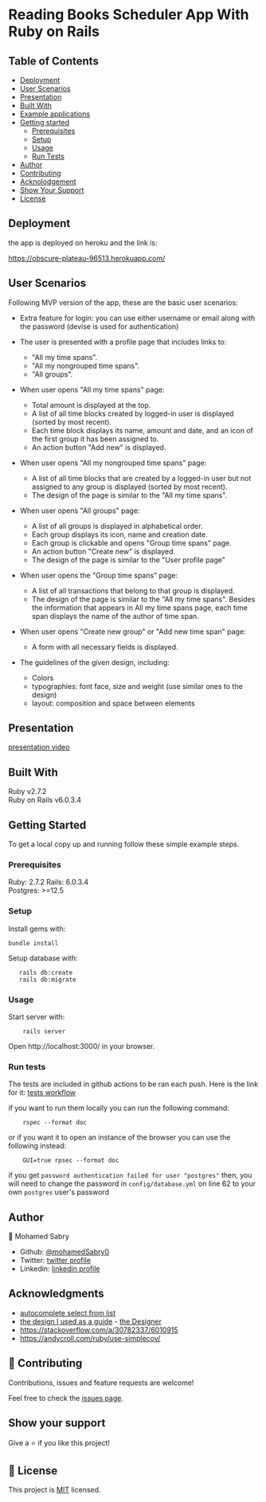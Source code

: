 # Reading Books Scheduler App With Ruby on Rails

## Table of Contents

- [Deployment](#Deployment)
- [User Scenarios](#user-scenarios)
- [Presentation](#presentation)
- [Built With](#built-with)
- [Example applications](#example-applications)
- [Getting started](#getting-started)
	- [Prerequisites](#prerequisites)
	- [Setup](#setup)
	- [Usage](#usage)
	- [Run Tests](#run-tests)
- [Author](#author)
- [Contributing](#-contributing)
- [Acknolodgement](#Acknowledgments)
- [Show Your Support](#show-your-support)
- [License](#license)
## Deployment
the app is deployed on heroku and the link is:

https://obscure-plateau-96513.herokuapp.com/

## User Scenarios
Following MVP version of the app, these are the basic user scenarios:

- Extra feature for login: you can use either username or email along with the password (devise is used for authentication)
- The user is presented with a profile page that includes links to:
    - "All my time spans".
    - "All my nongrouped time spans".
    - "All groups".
- When user opens "All my time spans" page:
    - Total amount is displayed at the top.
    - A list of all time blocks created by logged-in user is displayed (sorted by most recent).
    - Each time block displays its name, amount and date, and an icon of the first group it has been assigned to.
    - An action button "Add new" is displayed.
- When user opens "All my nongrouped time spans" page:
    - A list of all time blocks that are created by a logged-in user but not assigned to any group is displayed (sorted by most recent).
    - The design of the page is similar to the "All my time spans".
- When user opens "All groups" page:
    - A list of all groups is displayed in alphabetical order.
    - Each group displays its icon, name and creation date.
    - Each group is clickable and opens "Group time spans" page.
    - An action button "Create new" is displayed.
    - The design of the page is similar to the "User profile page"
- When user opens the "Group time spans" page:
    - A list of all transactions that belong to that group is displayed.
    - The design of the page is similar to the "All my time spans". Besides the information that appears in All my time spans page, each time span displays the name of the author of time span.
- When user opens "Create new group" or "Add new time span" page:
    - A form with all necessary fields is displayed.

- The guidelines of the given design, including:
    - Colors
    - typographies: font face, size and weight (use similar ones to the design)
    - layout: composition and space between elements

## Presentation
[presentation video](https://www.loom.com/share/9218a6ae785b4874936e6ea254b5b307)
## Built With

Ruby v2.7.2  
Ruby on Rails v6.0.3.4
## Getting Started

To get a local copy up and running follow these simple example steps.

### Prerequisites

Ruby: 2.7.2 
Rails: 6.0.3.4  
Postgres: >=12.5

### Setup

Install gems with:

```
bundle install
```

Setup database with:

```
   rails db:create
   rails db:migrate
```

### Usage

Start server with:

```
    rails server
```

Open http://localhost:3000/ in your browser.

### Run tests
The tests are included in github actions to be ran each push. Here is the link for it:
[tests workflow](https://github.com/mohamedSabry0/reading-hour/actions?query=workflow%3A%22Rails+tests%22)

if you want to run them locally you can run the following command:
```
    rspec --format doc
```
or if you want it to open an instance of the browser you can use the following instead:
```
    GUI=true rpsec --format doc
```
if you get `password authentication failed for user "postgres"`
then, you will need to change the password in `config/database.yml` on line 62 to your own `postgres` user's password
## Author

👤 Mohamed Sabry

- Github: [@mohamedSabry0](https://github.com/mohamedSabry0)
- Twitter: [twitter profile](https://twitter.com/mohsmh0)
- Linkedin: [linkedin profile](https://www.linkedin.com/in/mohamed-sabry0/)

## Acknowledgments
- [autocomplete select from list](https://medium.com/@sherzelsmith/add-a-filtering-multiple-tag-system-with-autocomplete-to-your-rails-model-in-rails-5-1bf88cd53e9)
- [the design I used as a guide](https://www.behance.net/gallery/19759151/Snapscan-iOs-design-and-branding?tracking_source=) - [the Designer](https://www.behance.net/gregoirevella)
- https://stackoverflow.com/a/30782337/6010915
- https://andycroll.com/ruby/use-simplecov/


## 🤝 Contributing

Contributions, issues and feature requests are welcome!

Feel free to check the [issues page](github.com/mohamedSabry0/reading-hour/issues).

## Show your support

Give a ⭐️ if you like this project!

## 📝 License

This project is [MIT]() licensed.
